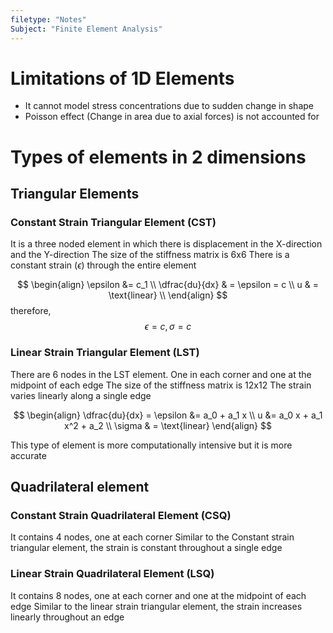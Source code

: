 ```yaml
---
filetype: "Notes"
Subject: "Finite Element Analysis"
---
```


# Limitations of 1D Elements
- It cannot model stress concentrations due to sudden change in shape
- Poisson effect (Change in area due to axial forces) is not accounted for

# Types of elements in 2 dimensions
## Triangular Elements
### Constant Strain Triangular Element (CST) 
It is a three noded element in which there is displacement in the X-direction and the Y-direction
The size of the stiffness matrix is 6x6
There is a constant strain ($\epsilon$) through the entire element

$$
\begin{align}
\epsilon &= c_1 \\
\dfrac{du}{dx} & = \epsilon = c \\ 
u & = \text{linear} \\
\end{align}
$$
therefore, 
$$
\epsilon = c, \sigma = c
$$
### Linear Strain Triangular Element (LST) 
There are 6 nodes in the LST element. One in each corner and one at the midpoint of each edge
The size of the stiffness matrix is 12x12
The strain varies linearly along a single edge

$$
\begin{align}
  \dfrac{du}{dx} = \epsilon &= a_0 + a_1 x \\
u &= a_0 x + a_1 x^2 + a_2 \\
\sigma & = \text{linear}
\end{align}
$$

This type of element is more computationally intensive but it is more accurate

## Quadrilateral element
### Constant Strain Quadrilateral Element (CSQ)
It contains 4 nodes, one at each corner
Similar to the Constant strain triangular element, the strain is constant throughout a single edge
### Linear Strain Quadrilateral Element (LSQ)
It contains 8 nodes, one at each corner and one at the midpoint of each edge
Similar to the linear strain triangular element, the strain increases linearly throughout an edge

